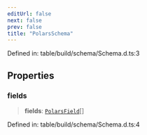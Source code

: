 ```yaml
---
editUrl: false
next: false
prev: false
title: "PolarsSchema"
---
```


Defined in: table/build/schema/Schema.d.ts:3

## Properties

### fields

> **fields**: [`PolarsField`](/reference/dpkit/polarsfield/)[]

Defined in: table/build/schema/Schema.d.ts:4
